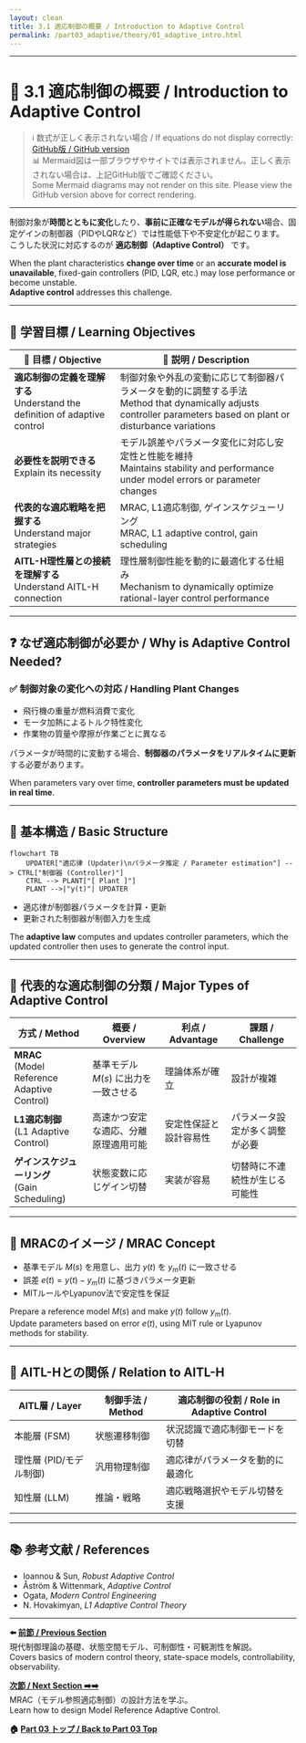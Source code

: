 ```yaml
---
layout: clean
title: 3.1 適応制御の概要 / Introduction to Adaptive Control
permalink: /part03_adaptive/theory/01_adaptive_intro.html
---
```


---

# 🔄 3.1 適応制御の概要 / Introduction to Adaptive Control

> ℹ️ 数式が正しく表示されない場合 / If equations do not display correctly: [GitHub版 / GitHub version](https://github.com/Samizo-AITL/EduController/blob/main/part03_adaptive/theory/01_adaptive_intro.md)  
> 📊 Mermaid図は一部ブラウザやサイトでは表示されません。正しく表示されない場合は、上記GitHub版でご確認ください。  
> Some Mermaid diagrams may not render on this site. Please view the GitHub version above for correct rendering.

---

制御対象が**時間とともに変化**したり、**事前に正確なモデルが得られない**場合、固定ゲインの制御器（PIDやLQRなど）では性能低下や不安定化が起こります。  
こうした状況に対応するのが **適応制御（Adaptive Control）** です。

When the plant characteristics **change over time** or an **accurate model is unavailable**, fixed-gain controllers (PID, LQR, etc.) may lose performance or become unstable.  
**Adaptive control** addresses this challenge.

---

## 🎯 **学習目標 / Learning Objectives**

| 🎯 **目標 / Objective** | 📖 **説明 / Description** |
|------------------------|---------------------------|
| **適応制御の定義を理解する**<br>Understand the definition of adaptive control | 制御対象や外乱の変動に応じて制御器パラメータを動的に調整する手法<br>Method that dynamically adjusts controller parameters based on plant or disturbance variations |
| **必要性を説明できる**<br>Explain its necessity | モデル誤差やパラメータ変化に対応し安定性と性能を維持<br>Maintains stability and performance under model errors or parameter changes |
| **代表的な適応戦略を把握する**<br>Understand major strategies | MRAC, L1適応制御, ゲインスケジューリング<br>MRAC, L1 adaptive control, gain scheduling |
| **AITL-H理性層との接続を理解する**<br>Understand AITL-H connection | 理性層制御性能を動的に最適化する仕組み<br>Mechanism to dynamically optimize rational-layer control performance |

---

## ❓ **なぜ適応制御が必要か / Why is Adaptive Control Needed?**

### ✅ **制御対象の変化への対応 / Handling Plant Changes**
- 飛行機の重量が燃料消費で変化  
- モータ加熱によるトルク特性変化  
- 作業物の質量や摩擦が作業ごとに異なる  

パラメータが時間的に変動する場合、**制御器のパラメータをリアルタイムに更新**する必要があります。

When parameters vary over time, **controller parameters must be updated in real time**.

---

## 🧩 **基本構造 / Basic Structure**

```mermaid
flowchart TB
    UPDATER["適応律 (Updater)\nパラメータ推定 / Parameter estimation"] --> CTRL["制御器 (Controller)"]
    CTRL --> PLANT["[ Plant ]"]
    PLANT -->|"y(t)"| UPDATER
```

- 適応律が制御器パラメータを計算・更新  
- 更新された制御器が制御入力を生成

The **adaptive law** computes and updates controller parameters, which the updated controller then uses to generate the control input.

---

## 📘 **代表的な適応制御の分類 / Major Types of Adaptive Control**

| **方式 / Method** | **概要 / Overview** | **利点 / Advantage** | **課題 / Challenge** |
|--------------------|---------------------|----------------------|----------------------|
| **MRAC**<br>(Model Reference Adaptive Control) | 基準モデル $M(s)$ に出力を一致させる | 理論体系が確立 | 設計が複雑 |
| **L1適応制御**<br>(L1 Adaptive Control) | 高速かつ安定な適応、分離原理適用可能 | 安定性保証と設計容易性 | パラメータ設定が多く調整が必要 |
| **ゲインスケジューリング**<br>(Gain Scheduling) | 状態変数に応じゲイン切替 | 実装が容易 | 切替時に不連続性が生じる可能性 |

---

## 📐 **MRACのイメージ / MRAC Concept**

- 基準モデル $M(s)$ を用意し、出力 $y(t)$ を $y_m(t)$ に一致させる  
- 誤差 $e(t) = y(t) - y_m(t)$ に基づきパラメータ更新  
- MITルールやLyapunov法で安定性を保証  

Prepare a reference model $M(s)$ and make $y(t)$ follow $y_m(t)$.  
Update parameters based on error $e(t)$, using MIT rule or Lyapunov methods for stability.

---

## 🧠 **AITL-Hとの関係 / Relation to AITL-H**

| **AITL層 / Layer** | **制御手法 / Method** | **適応制御の役割 / Role in Adaptive Control** |
|--------------------|-----------------------|-----------------------------------------------|
| 本能層 (FSM) | 状態遷移制御 | 状況認識で適応制御モードを切替 |
| 理性層 (PID/モデル制御) | 汎用物理制御 | 適応律がパラメータを動的に最適化 |
| 知性層 (LLM) | 推論・戦略 | 適応戦略選択やモデル切替を支援 |

---

## 📚 **参考文献 / References**

- Ioannou & Sun, *Robust Adaptive Control*  
- Åström & Wittenmark, *Adaptive Control*  
- Ogata, *Modern Control Engineering*  
- N. Hovakimyan, *L1 Adaptive Control Theory*

---

**⬅️ [前節 / Previous Section](https://samizo-aitl.github.io/EduController/part02_modern/)**  
現代制御理論の基礎、状態空間モデル、可制御性・可観測性を解説。  
Covers basics of modern control theory, state-space models, controllability, observability.

**[次節 / Next Section ➡️➡️](https://samizo-aitl.github.io/EduController/part03_adaptive/theory/02_mrac_design.hmlt)**  
MRAC（モデル参照適応制御）の設計方法を学ぶ。  
Learn how to design Model Reference Adaptive Control.

**🏠 [Part 03 トップ / Back to Part 03 Top](https://samizo-aitl.github.io/EduController/part03_adaptive/)**
